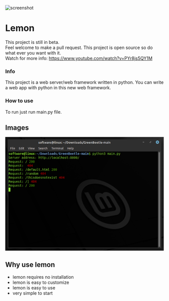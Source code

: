 ![screenshot](https://github.com/InsaneMiner/Lemon/blob/main/images/Lemon(1).png)
# Lemon





This project is still in beta.<br>
Feel welcome to make a pull request. This project is open source so do what ever you want with it. 
<br>
Watch for more info: https://www.youtube.com/watch?v=PYr8js5QY1M
<br>
### Info
This project is a web server/web framework written in python. You can write a web app with python in this new web framework.
<br>
### How to use
To run just run main.py file.
<br>

## Images
  ![screenshot](https://github.com/InsaneMiner/GreenBeetle/raw/main/screenshots/screenshot.png)
## Why use lemon
 - lemon requires no installation
 - lemon is easy to customize
 - lemon is easy to use
 - very simple to start
